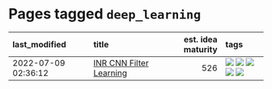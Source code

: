 # Pages tagged `deep_learning`

|last_modified|title|est. idea maturity|tags
|:---|:---|---:|:---|
|2022-07-09 02:36:12|[INR CNN Filter Learning](../INR_CNN_filter_learning.md)|526|[![](https://img.shields.io/badge/tag-CNN-e3b2c7)](../tags/CNN.md) [![](https://img.shields.io/badge/tag-INR-dafbc7)](../tags/INR.md) [![](https://img.shields.io/badge/tag-deep_learning-7064e0)](../tags/deep_learning.md) [![](https://img.shields.io/badge/tag-experimental-869bd0)](../tags/experimental.md) [![](https://img.shields.io/badge/tag-filter_learning-6819c6)](../tags/filter_learning.md)|